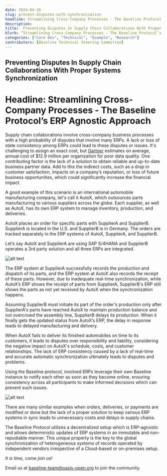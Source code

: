 ```yaml
---
date: 2024-04-26
slug: prevent-disputes-with-synchronization
headline: Streamlining Cross-Company Processes - The Baseline Protocol’s ERP Agnostic Approach
description:
title:  Preventing Disputes In Supply Chain Collaborations With Proper Systems Synchronization
blurb: “Streamlining Cross-Company Processes - The Baseline Protocol’s ERP Agnostic Approach”
categories: ["Core Dev", "Technical", "Example", "Research"]
contributors: [Baseline Technical Steering Committee]
---
```


## Preventing Disputes In Supply Chain Collaborations With Proper Systems Synchronization

# Headline: Streamlining Cross-Company Processes - The Baseline Protocol’s ERP Agnostic Approach

Supply chain collaborations involve cross-company business processes with a high probability of disputes that involve many ERPs. A lack or loss of state consistency among ERPs could lead to these disputes or issues. It's challenging to assign an exact cost, but [Gartner](https://www.gartner.com/smarterwithgartner/how-to-improve-your-data-quality) estimates on average, annual cost of $12.9 million per organization for poor data quality. One contributing factor is the lack of a solution to obtain reliable and up-to-date business partner data. Add to this the indirect costs, such as a drop in customer satisfaction, impacts on a company’s reputation, or loss of future business opportunities, which could significantly increase the financial impact.

A good example of this scenario is an international automobile manufacturing company, let's call it AutoX, which outsources parts manufacturing to various suppliers across the globe. Each supplier, as well as AutoX, has its own ERP system to manage inventory, production, and deliveries.

AutoX places an order for specific parts with SupplierA and SupplierB. SupplierA is located in the U.S. and SupplierB is in Germany. The orders are tracked separately in the ERP systems of AutoX, SupplierA, and SupplierB.

Let’s say AutoX and SupplierA are using SAP S/4HANA and SupplierB operates a 3rd party solution and all three ERPs are integrated.

<img src="/blog/images/prevent-disputes-with-synchronization/image1.png" alt="alt text" >

The ERP system at SupplierA successfully records the production and dispatch of its parts, and the ERP system at AutoX also records the receipt of these parts. However, due to inadequate real-time synchronization, while AutoX’s ERP shows the receipt of parts from SupplierA, SupplierB's ERP still shows the parts as not yet received by AutoX when the synchronization happens.

Assuming SupplierB must initiate its part of the order's production only after SupplierA's parts have reached AutoX to maintain production balance and not overcrowd the assembly line, SupplierB delays its production. When it finally gets the updated status from AutoX’s ERP, the delay in response leads to delayed manufacturing and delivery.

When AutoX fails to deliver its finished automobiles on time to its customers, it leads to disputes over responsibility and liability, considering the negative impact on AutoX's schedule, costs, and customer relationships. The lack of ERP consistency caused by a lack of real-time and accurate automatic synchronization ultimately leads to disputes and problems.

Using the Baseline protocol, involved ERPs leverage their own Baseline instance to notify each other as soon as they become online, ensuring consistency across all participants to make informed decisions which can prevent such issues.

<img src="/blog/images/prevent-disputes-with-synchronization/image2.png" alt="alt text" >

There are many similar examples when orders, deliveries, or payments are modified or done but the lack of a proper solution to keep various ERP systems in sync leads to unnecessary costs and delays in supply chains.

The Baseline Protocol utilizes a decentralized setup which is ERP-agnostic and allows deterministic updates of ERP systems in an immutable and non-repudiable manner. This unique property is the key to the global synchronization of heterogeneous systems of records operated by independent vendors irrespective of a Cloud-based or on-premises setup.

*It is time, come join us!*

Email us at [baseline-team@oasis-open.org](mailto:baseline-team@oasis-open.org) to join the community.
